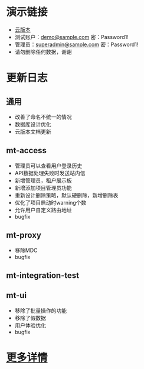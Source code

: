 # 演示链接
- [云版本](https://www.letsauth.cloud)
- 测试账户：demo@sample.com 密：Password1!
- 管理员：superadmin@sample.com 密：Password1!
- 请勿删除任何数据，谢谢
# 更新日志
## 通用
- 改善了命名不统一的情况
- 数据库设计优化
- 云版本文档更新
## mt-access
- 管理员可以查看用户登录历史
- API数据处理失败时发送站内信
- 新增管理员，租户展示板
- 新增添加项目管理员功能
- 重新设计删除策略，默认硬删除，新增删除表
- 优化了项目启动时warning个数
- 允许用户自定义路由地址
- bugfix
## mt-proxy
- 移除MDC
- bugfix
## mt-integration-test
## mt-ui
- 移除了批量操作的功能
- 移除了假数据
- 用户体验优化
- bugfix
# [更多详情](https://github.com/publicdevop2019/mt-auth/projects/12)